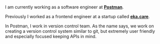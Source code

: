 I am currently working as a software engineer at **[Postman](https://postman.com)**.

Previously I worked as a frontend engineer at a startup called **[eka.care](https://eka.care)**.

In Postman, I work in version control team. As the name says, we work on creating a version control system similar to git, but extremely user friendly and especially focused keeping APIs in mind.
<br/>
